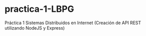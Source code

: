 # practica-1-LBPG
Práctica 1 Sistemas Distribuidos en Internet (Creación de API REST utilizando NodeJS y Express)
